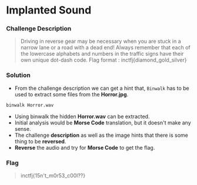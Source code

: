 # Implanted Sound

### Challenge Description 

> Driving in reverse gear may be necessary when you are stuck in a narrow lane or a road with a dead end! 
> Always remember that each of the lowercase alphabets and numbers in the traffic signs have their own unique dot-dash code.
> Flag format : inctfj{diamond_gold_silver}

### Solution 

- From the challenge description we can get a hint that, `Binwalk` has to be used to extract some files from the **Horror.jpg**.

```py
binwalk Horror.wav
```

- Using binwalk the hidden **Horror.wav** can be extracted.
- Initial analysis would be **Morse Code** translation, but it doesn't make any sense.
- The challenge **description** as well as the image hints that there is some thing to be **reversed**.
- **Reverse** the audio and try for **Morse Code** to get the flag.

### Flag

> inctfj{15n't_m0r53_c00l??}
